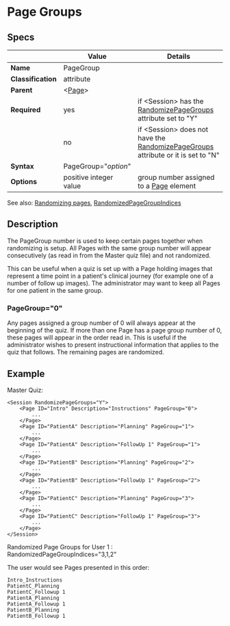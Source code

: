 # Page Groups

## Specs

| |Value|Details|
|---|---|---|
| **Name** | PageGroup |  |
| **Classification** | attribute ||
| **Parent** | <[Page](index.md)\> ||
| **Required** | yes |if <Session\> has the [RandomizePageGroups](../session/randomizing.md) attribute set to "Y"|
| | no |if <Session\> does not have the [RandomizePageGroups](../session/randomizing.md) attribute or it is set to "N" |
| **Syntax** | PageGroup="*option*" ||
| **Options** | positive integer value | group number assigned to a [Page](./index.md) element

See also: [Randomizing pages](../session/randomizing.md),  [RandomizedPageGroupIndices](../../results.md#randomizedpagegroupindices)

## Description
The PageGroup number is used to keep certain pages together when randomizing is setup. All Pages with the same group number
will appear consecutively (as read in from the Master quiz file) and not randomized.

This can be useful when a quiz is set up with a Page holding images that represent a time point in a patient's clinical journey (for example one of a number of follow up images).
The administrator may want to keep all Pages for one patient in the same group.

### PageGroup="0"

Any pages assigned a group number of 0 will always appear at the beginning of the quiz. 
If more than one Page has a page group number of 0, these pages will appear in the order read in.
This is useful if the administrator wishes to present instructional information that applies to the
quiz that follows. The remaining pages are randomized.


## Example

Master Quiz:

```
<Session RandomizePageGroups="Y">
	<Page ID="Intro" Description="Instructions" PageGroup="0">
		...
	</Page>
	<Page ID="PatientA" Description="Planning" PageGroup="1">
		...
	</Page>
	<Page ID="PatientA" Description="FollowUp 1" PageGroup="1">
		...
	</Page>
	<Page ID="PatientB" Description="Planning" PageGroup="2">
		...
	</Page>
	<Page ID="PatientB" Description="FollowUp 1" PageGroup="2">
		...
	</Page>
	<Page ID="PatientC" Description="Planning" PageGroup="3">
		...
	</Page>
	<Page ID="PatientC" Description="FollowUp 1" PageGroup="3">
		...
	</Page>
</Session>
```


Randomized Page Groups for User 1 :  RandomizedPageGroupIndices="3,1,2"

The user would see Pages presented in this order:

```
Intro_Instructions
PatientC_Planning
PatientC_Followup 1
PatientA_Planning
PatientA_Followup 1
PatientB_Planning
PatientB_Followup 1
```
